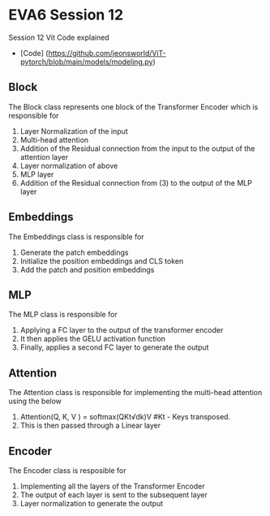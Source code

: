 # EVA6 Session 12 #

Session 12 Vit Code explained
* [Code] (https://github.com/jeonsworld/ViT-pytorch/blob/main/models/modeling.py)

## Block ##

The Block class represents one block of the Transformer Encoder which is responsible for

1. Layer Normalization of the input
2. Multi-head attention
3. Addition of the Residual connection from the input to the output of the attention layer
4. Layer normalization of above
5. MLP layer
6. Addition of the Residual connection from (3) to the output of the MLP layer 

## Embeddings ##

The Embeddings class is responsible for
1. Generate the patch embeddings  
2. Initialize the position embeddings and CLS token
3. Add the patch and position embeddings

## MLP ##

The MLP class is responsible for
1. Applying a FC layer to the output of the transformer encoder  
2. It then applies the GELU activation function 
3. Finally, applies a second FC layer to generate the output

## Attention ##

The Attention class is responsible for implementing the multi-head attention using the below

1. Attention(Q, K, V ) = softmax(QKt√dk)V #Kt - Keys transposed. 
2. This is then passed through a Linear layer

## Encoder ##

The Encoder class is resposible for 

1. Implementing all the layers of the Transformer Encoder
2. The output of each layer is sent to the subsequent layer
3. Layer normalization to generate the output


